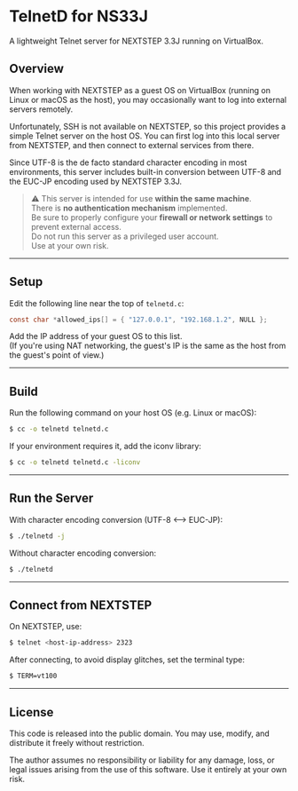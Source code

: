 # TelnetD for NS33J

A lightweight Telnet server for NEXTSTEP 3.3J running on VirtualBox.

## Overview

When working with NEXTSTEP as a guest OS on VirtualBox (running on Linux or macOS as the host), you may occasionally want to log into external servers remotely.

Unfortunately, SSH is not available on NEXTSTEP, so this project provides a simple Telnet server on the host OS. You can first log into this local server from NEXTSTEP, and then connect to external services from there.

Since UTF-8 is the de facto standard character encoding in most environments, this server includes built-in conversion between UTF-8 and the EUC-JP encoding used by NEXTSTEP 3.3J.

> ⚠️ This server is intended for use **within the same machine**.\
> There is **no authentication mechanism** implemented.\
> Be sure to properly configure your **firewall or network settings** to prevent external access.\
> Do not run this server as a privileged user account.\
> Use at your own risk.

---

## Setup

Edit the following line near the top of `telnetd.c`:

```c
const char *allowed_ips[] = { "127.0.0.1", "192.168.1.2", NULL };
```

Add the IP address of your guest OS to this list.\
(If you're using NAT networking, the guest's IP is the same as the host from the guest's point of view.)

---

## Build

Run the following command on your host OS (e.g. Linux or macOS):

```sh
$ cc -o telnetd telnetd.c
```

If your environment requires it, add the iconv library:

```sh
$ cc -o telnetd telnetd.c -liconv
```

---

## Run the Server

With character encoding conversion (UTF-8 <--> EUC-JP):

```sh
$ ./telnetd -j
```

Without character encoding conversion:

```sh
$ ./telnetd
```

---

## Connect from NEXTSTEP

On NEXTSTEP, use:

```sh
$ telnet <host-ip-address> 2323
```

After connecting, to avoid display glitches, set the terminal type:

```sh
$ TERM=vt100
```

---

## License

This code is released into the public domain. You may use, modify, and distribute it freely without restriction.

The author assumes no responsibility or liability for any damage, loss, or legal issues arising from the use of this software. Use it entirely at your own risk.

